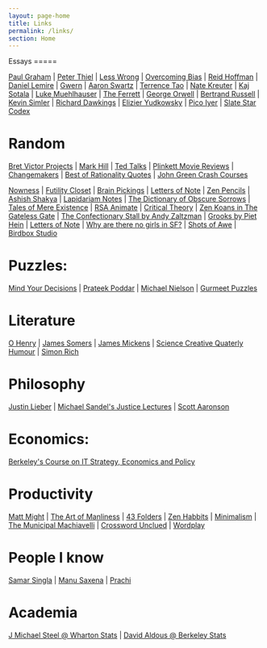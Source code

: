 ```yaml
---
layout: page-home
title: Links
permalink: /links/
section: Home
---
```


<div class="section" markdown="1">
Essays
=====

[Paul Graham](http://www.paulgraham.com/articles.html)
| [Peter Thiel](http://blakemasters.com/peter-thiels-cs183-startup)
| [Less Wrong](http://wiki.lesswrong.com/wiki/Sequences)
| [Overcoming Bias](http://www.overcomingbias.com/archives)
| [Reid Hoffman](http://reidhoffman.org/essays/)
| [Daniel Lemire](http://lemire.me/blog/)
| [Gwern](http://www.gwern.net/)
| [Aaron Swartz](http://www.aaronsw.com/weblog/)
| [Terrence Tao](http://terrytao.wordpress.com/career-advice/)
| [Nate Kreuter](http://www.natekreuter.net/)
| [Kaj Sotala](http://kajsotala.fi/)
| [Luke Muehlhauser](http://lukeprog.com/writings.html)
| [The Ferrett](http://theferrett.livejournal.com/)
| [George Orwell](http://orwell.ru/library/essays/index_en)
| [Bertrand Russell](http://www.users.drew.edu/~jlenz/brtexts.html)
| [Kevin Simler](http://www.meltingasphalt.com/)
| [Richard Dawkings](http://old.richarddawkins.net/archive/originals/latest)
| [Elizier Yudkowsky](http://yudkowsky.net/)
| [Pico Iyer](http://picoiyerjourneys.com/index.php/theinnerworld/)
| [Slate Star Codex](http://slatestarcodex.com/about/)

Random
=====

[Bret Victor Projects](http://worrydream.com/)
| [Mark Hill](http://www.mehill.org/)
| [Ted Talks](https://spreadsheets.google.com/spreadsheet/lv?key=tWri7T3f4Ex6-uVU8i9-FFQ&type=view&gid=0&f=true&sortcolid=10&sortasc=false&rowsperpage=250&pli=1)
| [Plinkett Movie Reviews](http://redlettermedia.com/plinkett/star-wars/star-wars-episode-ii-attack-of-the-clones/)
| [Changemakers](http://www.changemakers.com/)
| [Best of Rationality Quotes](http://people.mokk.bme.hu/~daniel/rationality_quotes_2013/rq.html)
| [John Green Crash Courses](https://www.youtube.com/user/crashcourse.html)

[Nowness](http://www.nowness.com/)
| [Futility Closet](http://www.futilitycloset.com/)
| [Brain Pickings](http://www.brainpickings.org/)
| [Letters of Note](http://www.lettersofnote.com/)
| [Zen Pencils](http://zenpencils.com/)
| [Ashish Shakya](http://stupidusmaximus.wordpress.com/)
| [Lapidariam Notes](http://aminotes.tumblr.com/)
| [The Dictionary of Obscure Sorrows](http://www.dictionaryofobscuresorrows.com/)
| [Tales of Mere Existence](https://www.youtube.com/show/talesofmereexistence)
| [RSA Animate](http://www.thersa.org/events/rsaanimate)
| [Critical Theory](http://www.critical-theory.com/)
| [Zen Koans in The Gateless Gate](http://www.ibiblio.org/zen/cgi-bin/koan-index.pl)
| [The Confectionary Stall by Andy Zaltzman](http://www.espncricinfo.com/blogs/content/story/blogs?genre=457)
| [Grooks by Piet Hein](http://www.archimedes-lab.org/grooks.html)
| [Letters of Note](http://www.lettersofnote.com/)
| [Why are there no girls in SF?](http://whytherearenogirls.blogspot.in/)
| [Shots of Awe](http://thisisjasonsilva.com/)
| [Birdbox Studio](http://birdboxstudio.com/)

Puzzles:
=====

[Mind Your Decisions](http://mindyourdecisions.com/blog/)
| [Prateek Poddar](http://www.cseblog.com/)
| [Michael Nielson](http://michaelnielsen.org/blog/writing/)
| [Gurmeet Puzzles](http://gurmeet.net/puzzles/)

Literature
=====

[O Henry](http://www.literaturecollection.com/a/o_henry/)
| [James Somers](http://jsomers.net/#feeds)
| [James Mickens](http://blogs.msdn.com/b/oldnewthing/archive/2013/12/24/10484402.aspx)
| [Science Creative Quaterly Humour](http://www.scq.ubc.ca/humour/)
| [Simon Rich](http://www.newyorker.com/contributors/simon-rich)



Philosophy
=====

[Justin Lieber](http://mailer.fsu.edu/~jleiber/Justin%20Leiber's%20Home%20Page.htm)
| [Michael Sandel's Justice Lectures](http://www.justiceharvard.org/watch/)
| [Scott Aaronson](http://www.scottaaronson.com/blog/)

Economics:
=====
[Berkeley's Course on IT Strategy, Economics and Policy](http://courses.ischool.berkeley.edu/i290-itesap/f11/Readings.html)

Productivity
=====

[Matt Might](http://matt.might.net/articles/)
| [The Art of Manliness](http://www.artofmanliness.com/2011/11/13/masculine-voice/) 
| [43 Folders](http://www.43folders.com/howto) 
| [Zen Habbits](http://zenhabits.net/archives/)
| [Minimalism](http://mnmlist.com/)
| [The Municipal Machiavelli](http://ianchadwick.com/machiavelli/chapters-1-7/chapter-1-home-town-kingdoms/)
| [Crossword Unclued](http://www.crosswordunclued.com/2008/08/tackling-cryptic-crosswords-7-step_11.html)
| [Wordplay](http://www.fun-with-words.com/index.html)

People I know
=====

[Samar Singla](http://samarsingla.com/)
| [Manu Saxena](http://manusaxena.blogspot.in/)
| [Prachi](http://whatshallwedowithasoberexplorer.wordpress.com)



Academia
=====

[J Michael Steel @ Wharton Stats](http://www-stat.wharton.upenn.edu/~steele/Rants.htm)
| [David Aldous @ Berkeley Stats](http://www.stat.berkeley.edu/~aldous/)










